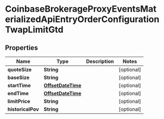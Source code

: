 
# CoinbaseBrokerageProxyEventsMaterializedApiEntryOrderConfigurationTwapLimitGtd

## Properties
Name | Type | Description | Notes
------------ | ------------- | ------------- | -------------
**quoteSize** | **String** |  |  [optional]
**baseSize** | **String** |  |  [optional]
**startTime** | [**OffsetDateTime**](OffsetDateTime.md) |  |  [optional]
**endTime** | [**OffsetDateTime**](OffsetDateTime.md) |  |  [optional]
**limitPrice** | **String** |  |  [optional]
**historicalPov** | **String** |  |  [optional]



